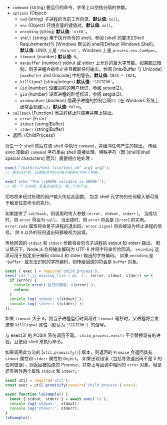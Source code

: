 <!-- YAML
added: v0.1.90
changes:
  - version: v8.8.0
    pr-url: https://github.com/nodejs/node/pull/15380
    description: The `windowsHide` option is supported now.
-->

* `command` {string} 要运行的命令，并带上以空格分隔的参数。
* `options` {Object}
  * `cwd` {string} 子进程的当前工作目录。**默认值:** `null`。
  * `env` {Object} 环境变量的键值对。**默认值:** `null`。
  * `encoding` {string} **默认值:** `'utf8'`。
  * `shell` {string} 用于执行命令的 shell。参阅 [shell 的要求][Shell Requirements]与 [Windows 默认的 shell][Default Windows Shell]。
     **默认值:** UNIX 上是 `'/bin/sh'`，Windows 上是 `process.env.ComSpec`。
  * `timeout` {number} **默认值:** `0`。
  * `maxBuffer` {number} stdout 或 stderr 上允许的最大字节数。如果超过限制，则子进程会被终止并且截断任何输出。参阅 [maxBuffer 与 Unicode][`maxBuffer` and Unicode] 中的警告。**默认值:** `1024 * 1024`。
  * `killSignal` {string|integer} **默认值:** `'SIGTERM'`。
  * `uid` {number} 设置进程的用户标识，参阅 setuid(2)。
  * `gid` {number} 设置进程的群组标识，参阅 setgid(2)。
  * `windowsHide` {boolean} 隐藏子进程的控制台窗口（在 Windows 系统上通常会创建）。）。**默认值:** `false`。
* `callback` {Function} 当进程终止时调用并带上输出。
  * `error` {Error}
  * `stdout` {string|Buffer}
  * `stderr` {string|Buffer}
* 返回: {ChildProcess}

衍生一个 shell 然后在该 shell 中执行 `command`，并缓冲任何产生的输出。
传给 exec 函数的 `command` 字符串由 shell 直接处理，特殊字符（因 [shell][shell special characters] 而异）需要相应地处理：

```js
exec('"/path/to/test file/test.sh" arg1 arg2');
// 使用双引号，以便路径中的空格不被解析为多个参数。

exec('echo "The \\$HOME variable is $HOME"');
// 第一个 $HOME 变量会被转义，第二个则不会。
```

切勿将未经过处理的用户输入传给此函数。
包含 shell 元字符的任何输入都可用于触发任意命令的执行。

如果提供了 `callback`，则调用时传入参数 `(error, stdout, stderr)`。
当成功时，则 `error` 将会为 `null`。
当出错时，则 `error` 将会是 [`Error`] 的实例。
`error.code` 属性将会是子进程的退出码，`error.signal` 将会被设为终止进程的信号。
除 `0` 以外的任何退出码都被视为出错。

传给回调的 `stdout` 和 `stderr` 参数将会包含子进程的 stdout 和 stderr 输出。
默认情况下，Node.js 会将输出解码为 UTF-8 并将字符串传给回调。
`encoding` 选项可用于指定用于解码 stdout 和 stderr 输出的字符编码。
如果 `encoding` 是 `'buffer'` 或无法识别的字符编码，则传给回调的将会是 `Buffer` 对象。

```js
const { exec } = require('child_process');
exec('cat *.js missing_file | wc -l', (error, stdout, stderr) => {
  if (error) {
    console.error(`执行的错误: ${error}`);
    return;
  }
  console.log(`stdout: ${stdout}`);
  console.log(`stderr: ${stderr}`);
});
```

如果 `timeout` 大于 `0`，则当子进程运行时间超过 `timeout` 毫秒时，父进程将会发送带 `killSignal` 属性（默认为 `'SIGTERM'`）的信号。

与 exec(3) 的 POSIX 系统调用不同， `child_process.exec()` 不会替换现有的进程，且使用 shell 来执行命令。

如果调用此方法的 [`util.promisify()`] 版本，则返回的 `Promise` 会返回具有 `stdout` 属性和 `stderr` 属性的 `Object`。
如果出现错误（包括导致退出码不是 0 的任何错误），则返回被拒绝的 Promise，并带上与回调中相同的 `error` 对象，但是还有另外两个属性 `stdout` 和 `stderr`。

```js
const util = require('util');
const exec = util.promisify(require('child_process').exec);

async function lsExample() {
  const { stdout, stderr } = await exec('ls');
  console.log('stdout:', stdout);
  console.log('stderr:', stderr);
}
lsExample();
```

